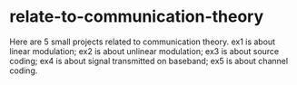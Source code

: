 # relate-to-communication-theory
Here are 5 small projects related to communication theory.
ex1 is about linear modulation;
ex2 is about unlinear modulation;
ex3 is about source coding;
ex4 is about signal transmitted on baseband;
ex5 is about channel coding.
